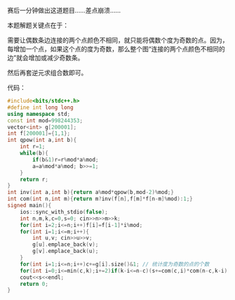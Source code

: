 赛后一分钟做出这道题目……差点崩溃……

本题解题关键点在于：

需要让偶数条边连接的两个点颜色不相同，就只能将偶数个度为奇数的点。因为，每增加一个点，如果这个点的度为奇数，那么整个图“连接的两个点颜色不相同的边”就会增加或减少奇数条。

然后再套逆元求组合数即可。

代码：

```cpp
#include<bits/stdc++.h>
#define int long long
using namespace std;
const int mod=998244353;
vector<int> g[200001];
int f[200001]={1,1};
int qpow(int a,int b){
    int r=1;
    while(b){
        if(b&1)r=r%mod*a%mod;
        a=a%mod*a%mod; b>>=1;
    }
    return r;
}
int inv(int a,int b){return a%mod*qpow(b,mod-2)%mod;}
int com(int n,int m){return m?inv(f[n],f[m]*f[n-m]%mod):1;}
signed main(){
    ios::sync_with_stdio(false);
    int n,m,k,c=0,s=0; cin>>n>>m>>k;
    for(int i=2;i<=n;i++)f[i]=f[i-1]*i%mod;
    for(int i=1;i<=m;i++){
        int u,v; cin>>u>>v;
        g[u].emplace_back(v);
        g[v].emplace_back(u);
    }
    for(int i=1;i<=n;i++)c+=g[i].size()&1; // 统计度为奇数的点的个数
    for(int i=0;i<=min(c,k);i+=2)if(k-i<=n-c)(s+=com(c,i)*com(n-c,k-i))%=mod; // 枚举数量，用组合数求解
    cout<<s<<endl;
    return 0;
}
```
